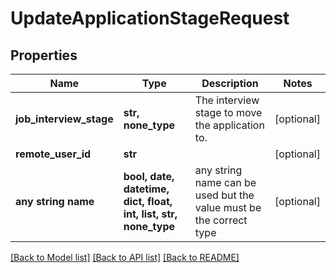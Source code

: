 # UpdateApplicationStageRequest


## Properties
Name | Type | Description | Notes
------------ | ------------- | ------------- | -------------
**job_interview_stage** | **str, none_type** | The interview stage to move the application to. | [optional] 
**remote_user_id** | **str** |  | [optional] 
**any string name** | **bool, date, datetime, dict, float, int, list, str, none_type** | any string name can be used but the value must be the correct type | [optional]

[[Back to Model list]](../README.md#documentation-for-models) [[Back to API list]](../README.md#documentation-for-api-endpoints) [[Back to README]](../README.md)



